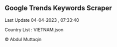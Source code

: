 

## Google Trends Keywords Scraper 
 
Last Update 04-04-2023 , 07:33:40

Country List :
VIETNAM.json



© Abdul Muttaqin 
